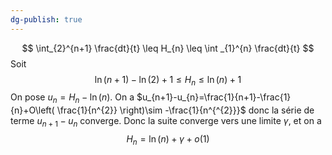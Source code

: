 ```yaml
---
dg-publish: true
---
```


$$
\int_{2}^{n+1}  \frac{dt}{t} \leq H_{n} \leq \int _{1}^{n} \frac{dt}{t}  
$$
Soit 
$$
\ln(n+1)-\ln(2)+1 \leq H_{n} \leq \ln(n)+1
$$
On pose $u_{n}=H_{n}-\ln(n)$.
On a $u_{n+1}-u_{n}=\frac{1}{n+1}-\frac{1}{n}+O\left( \frac{1}{n^{2}} \right)\sim -\frac{1}{n^{^{2}}}$ donc la série de terme $u_{n+1}-u_{n}$ converge.
Donc la suite converge vers une limite $\gamma$, et on a
$$
H_{n}=\ln(n)+\gamma+o(1)
$$
